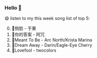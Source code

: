 ### Hello 👋

😄 listen to my this week song list of top 5:

0. 🌈侧脸 - 于果
1. 🌈你的答案 - 阿冗
2. 🌈Meant To Be - Arc North/Krista Marina
3. 🌈Dream Away - Darin/Eagle-Eye Cherry
4. 🌈Lovefool - twocolors

